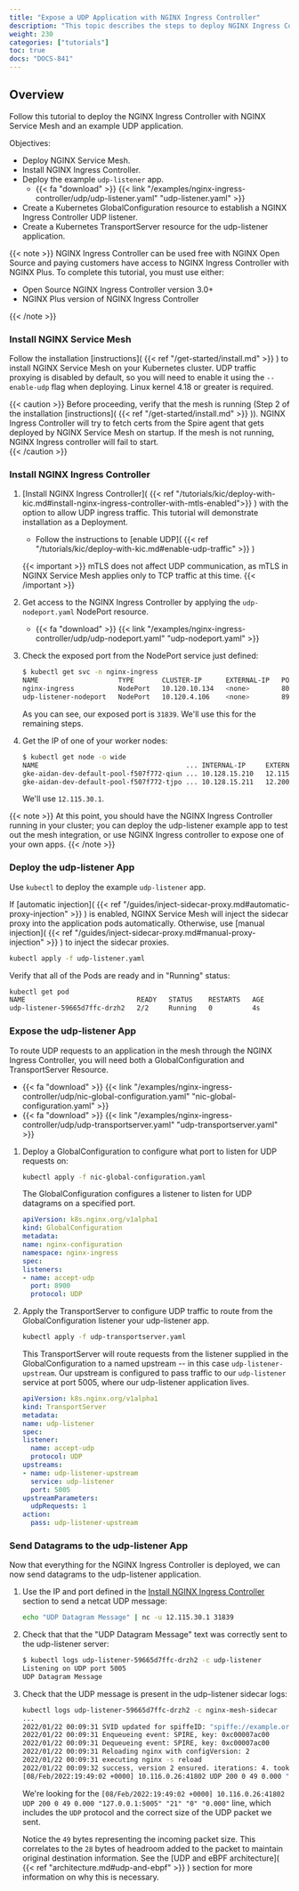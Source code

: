 ```yaml
---
title: "Expose a UDP Application with NGINX Ingress Controller"
description: "This topic describes the steps to deploy NGINX Ingress Controller for Kubernetes, to expose a UDP application within NGINX Service Mesh."
weight: 230
categories: ["tutorials"]
toc: true
docs: "DOCS-841"
---
```


## Overview

Follow this tutorial to deploy the NGINX Ingress Controller with NGINX Service Mesh and an example UDP application.

Objectives:

- Deploy NGINX Service Mesh.
- Install NGINX Ingress Controller.
- Deploy the example `udp-listener` app.
  - {{< fa "download" >}} {{< link "/examples/nginx-ingress-controller/udp/udp-listener.yaml" "udp-listener.yaml" >}}
- Create a Kubernetes GlobalConfiguration resource to establish a NGINX Ingress Controller UDP listener.
- Create a Kubernetes TransportServer resource for the udp-listener application.

{{< note >}}
NGINX Ingress Controller can be used free with NGINX Open Source and paying customers have access to NGINX Ingress Controller with NGINX Plus.
To complete this tutorial, you must use either:

- Open Source NGINX Ingress Controller version 3.0+
- NGINX Plus version of NGINX Ingress Controller

{{< /note >}}

### Install NGINX Service Mesh

Follow the installation [instructions]( {{< ref "/get-started/install.md" >}} ) to install NGINX Service Mesh on your Kubernetes cluster. UDP traffic proxying is disabled by default, so you will need to enable it using the `--enable-udp` flag when deploying. Linux kernel 4.18 or greater is required.

{{< caution >}} 
Before proceeding, verify that the mesh is running (Step 2 of the installation [instructions]( {{< ref "/get-started/install.md" >}} )).
NGINX Ingress Controller will try to fetch certs from the Spire agent that gets deployed by NGINX Service Mesh on startup. If the mesh is not running, NGINX Ingress controller will fail to start.  
{{< /caution >}}

### Install NGINX Ingress Controller

1. [Install NGINX Ingress Controller]( {{< ref "/tutorials/kic/deploy-with-kic.md#install-nginx-ingress-controller-with-mtls-enabled">}} ) with the option to allow UDP ingress traffic. This tutorial will demonstrate installation as a Deployment.
    - Follow the instructions to [enable UDP]( {{< ref "/tutorials/kic/deploy-with-kic.md#enable-udp-traffic" >}} )

    {{< important >}}
    mTLS does not affect UDP communication, as mTLS in NGINX Service Mesh applies only to TCP traffic at this time.
    {{< /important >}}
2. Get access to the NGINX Ingress Controller by applying the `udp-nodeport.yaml` NodePort resource.
   - {{< fa "download" >}} {{< link "/examples/nginx-ingress-controller/udp/udp-nodeport.yaml" "udp-nodeport.yaml" >}}
3. Check the exposed port from the NodePort service just defined:

    ```bash
    $ kubectl get svc -n nginx-ingress
    NAME                    TYPE       CLUSTER-IP      EXTERNAL-IP   PORT(S)                      AGE
    nginx-ingress           NodePort   10.120.10.134   <none>        80:32705/TCP,443:30181/TCP   57m
    udp-listener-nodeport   NodePort   10.120.4.106    <none>        8900:31839/UDP               6m35s
    ```

    As you can see, our exposed port is `31839`. We'll use this for the remaining steps.
4. Get the IP of one of your worker nodes:

    ```bash
    $ kubectl get node -o wide
    NAME                                     ... INTERNAL-IP     EXTERNAL-IP ...
    gke-aidan-dev-default-pool-f507f772-qiun ... 10.128.15.210   12.115.30.1  ...
    gke-aidan-dev-default-pool-f507f772-tjpo ... 10.128.15.211   12.200.3.8  ...
    ```

    We'll use `12.115.30.1`.
 
 {{< note >}}
 At this point, you should have the NGINX Ingress Controller running in your cluster; you can deploy the udp-listener example app to test out the mesh integration, or use NGINX Ingress controller to expose one of your own apps. 
 {{< /note >}}

### Deploy the udp-listener App

Use `kubectl` to deploy the example `udp-listener` app.  

If [automatic injection]( {{< ref "/guides/inject-sidecar-proxy.md#automatic-proxy-injection" >}} ) is enabled, NGINX Service Mesh will inject the sidecar proxy into the application pods automatically. Otherwise, use [manual injection]( {{< ref "/guides/inject-sidecar-proxy.md#manual-proxy-injection" >}} ) to inject the sidecar proxies.

```bash
kubectl apply -f udp-listener.yaml
```

Verify that all of the Pods are ready and in "Running" status:

```bash
kubectl get pod
NAME                            READY   STATUS    RESTARTS   AGE
udp-listener-59665d7ffc-drzh2   2/2     Running   0          4s
```

### Expose the udp-listener App

To route UDP requests to an application in the mesh through the NGINX Ingress Controller, you will need both a GlobalConfiguration and TransportServer Resource.

- {{< fa "download" >}} {{< link "/examples/nginx-ingress-controller/udp/nic-global-configuration.yaml" "nic-global-configuration.yaml" >}}
- {{< fa "download" >}} {{< link "/examples/nginx-ingress-controller/udp/udp-transportserver.yaml" "udp-transportserver.yaml" >}}

1. Deploy a GlobalConfiguration to configure what port to listen for UDP requests on:

    ```bash
    kubectl apply -f nic-global-configuration.yaml
    ```

    The GlobalConfiguration configures a listener to listen for UDP datagrams on a specified port.

    ```yaml
    apiVersion: k8s.nginx.org/v1alpha1
    kind: GlobalConfiguration 
    metadata:
    name: nginx-configuration
    namespace: nginx-ingress
    spec:
    listeners:
    - name: accept-udp
      port: 8900
      protocol: UDP
    ```

2. Apply the TransportServer to configure UDP traffic to route from the GlobalConfiguration listener your udp-listener app.

    ```bash
    kubectl apply -f udp-transportserver.yaml
    ```

    This TransportServer will route requests from the listener supplied in the GlobalConfiguration to a named upstream -- in this case `udp-listener-upstream`. Our upstream is configured to pass traffic to our `udp-listener` service at port 5005, where our udp-listener application lives.

    ```yaml 
    apiVersion: k8s.nginx.org/v1alpha1
    kind: TransportServer
    metadata:
    name: udp-listener
    spec:
    listener:
      name: accept-udp
      protocol: UDP
    upstreams:
    - name: udp-listener-upstream
      service: udp-listener
      port: 5005
    upstreamParameters:
      udpRequests: 1
    action:
      pass: udp-listener-upstream
    ```

### Send Datagrams to the udp-listener App

Now that everything for the NGINX Ingress Controller is deployed, we can now send datagrams to the udp-listener application.

1. Use the IP and port defined in the [Install NGINX Ingress Controller](#install-nginx-ingress-controller) section to send a netcat UDP message:

    ```bash
    echo "UDP Datagram Message" | nc -u 12.115.30.1 31839
    ```

2. Check that that the "UDP Datagram Message" text was correctly sent to the udp-listener server:

    ```bash
    $ kubectl logs udp-listener-59665d7ffc-drzh2 -c udp-listener
    Listening on UDP port 5005
    UDP Datagram Message
    ```

3. Check that the UDP message is present in the udp-listener sidecar logs:
    
    ```bash
    kubectl logs udp-listener-59665d7ffc-drzh2 -c nginx-mesh-sidecar
    ...
    2022/01/22 00:09:31 SVID updated for spiffeID: "spiffe://example.org/ns/default/sa/default"
    2022/01/22 00:09:31 Enqueueing event: SPIRE, key: 0xc00007ac00
    2022/01/22 00:09:31 Dequeueing event: SPIRE, key: 0xc00007ac00
    2022/01/22 00:09:31 Reloading nginx with configVersion: 2
    2022/01/22 00:09:31 executing nginx -s reload
    2022/01/22 00:09:32 success, version 2 ensured. iterations: 4. took: 100ms
    [08/Feb/2022:19:49:02 +0000] 10.116.0.26:41802 UDP 200 0 49 0.000 "127.0.0.1:5005" "21" "0" "0.000"
    ```

    We're looking for the `[08/Feb/2022:19:49:02 +0000] 10.116.0.26:41802 UDP 200 0 49 0.000 "127.0.0.1:5005" "21" "0" "0.000"` line, which includes the `UDP` protocol and the correct size of the UDP packet we sent.

    Notice the `49` bytes representing the incoming packet size. This correlates to the `28` bytes of headroom added to the packet to maintain original destination information. See the [UDP and eBPF architecture]( {{< ref "architecture.md#udp-and-ebpf" >}} ) section for more information on why this is necessary.
